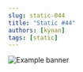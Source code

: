 ```yaml
---
slug: static-044
title: "Static #44"
authors: [kynan]
tags: [static]
---
```


![Example banner](/img/stories/static/044.PNG)
